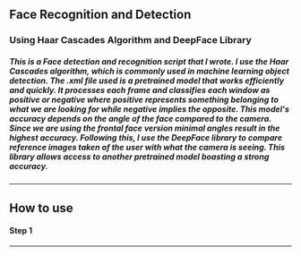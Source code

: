 <h2>Face Recognition and Detection</h2>
<h3>Using Haar Cascades Algorithm and DeepFace Library</h3>
<h5>This is a Face detection and recognition script that I wrote. I use the Haar Cascades algorithm, which is commonly used in machine learning object detection. The .xml file used is a pretrained model that works efficiently and quickly. It processes each frame and classifies each window as positive or negative where positive represents something belonging to what we are looking for while negative implies the opposite. This model's accuracy depends on the angle of the face compared to the camera. Since we are using the frontal face version minimal angles result in the highest accuracy. Following this, I use the DeepFace library to compare reference images taken of the user with what the camera is seeing. This library allows access to another pretrained model boasting a strong accuracy. 
</h5>
<hr>
<h2>How to use </h2>
<h4>Step 1</h4>
<hr>
